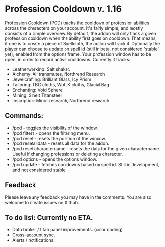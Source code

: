 # Profession Cooldown v. 1.16
Profession Cooldown (PCD) tracks the cooldown of profession abilities across the characters on your account. It's fairly simple, and mostly consists of a simple overview.
By default, the addon will only track a given profession cooldown when the ability first goes on cooldown. That means, if one is to create a piece of Spellcloth, the addon will track it. Optionally the player can choose to update on spell id (still in beta, not considered 'stable' yet), enabled from the options frame.
Your profession window has to be open, in order to record active cooldowns. Currently it tracks:

- Leatherworking: Salt shaker.
- Alchemy: All transmutes, Northrend Research
- Jewelcrafting: Brilliant Glass, Icy Prism
- Tailoring: TBC cloths, WotLK cloths, Glacial Bag
- Enchanting: Void Sphere
- Mining: Smelt Titansteel
- Inscription: Minor research, Northrend research

## Commands:

- /pcd - toggles the visibility of the window.
- /pcd filters - opens the filtering menu.
- /pcd reset - resets the position of the window.
- /pcd resetalldata - resets all data for the addon.
- /pcd reset charactername - resets the data for the given charactername. Useful if changing professions or deleting a character.
- /pcd options - opens the options window.
- /pcd update - fetches cooldowns based on spell id. Still in development, and not considered stable.

## Feedback
Please leave any feedback you may have in the comments. You are also welcome to create issues on Github.

## To do list: Currently no ETA.
- Data broker / titan panel improvements. (color coding)
- Cross-account sync.
- Alerts / notifications.
